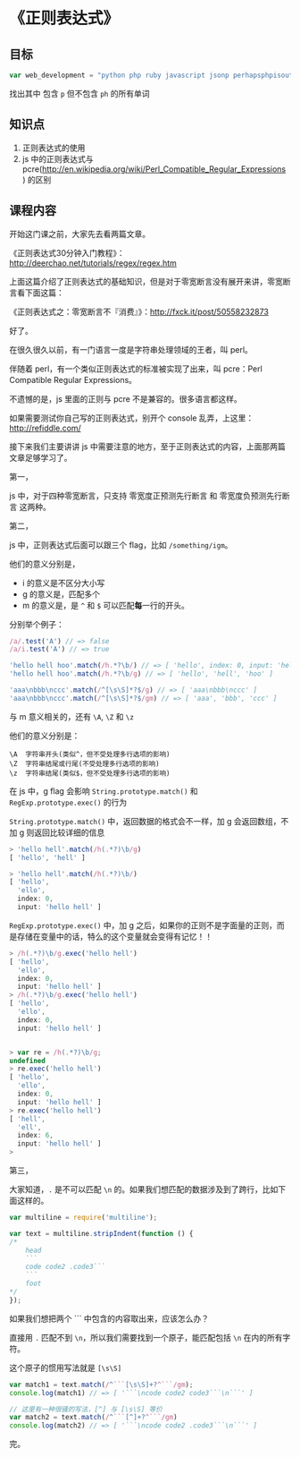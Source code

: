 # 《正则表达式》

## 目标

```js
var web_development = "python php ruby javascript jsonp perhapsphpisoutdated";
```

找出其中 包含 `p` 但不包含 `ph` 的所有单词

## 知识点

1. 正则表达式的使用
2. js 中的正则表达式与 pcre(http://en.wikipedia.org/wiki/Perl_Compatible_Regular_Expressions ) 的区别

## 课程内容

开始这门课之前，大家先去看两篇文章。

《正则表达式30分钟入门教程》：http://deerchao.net/tutorials/regex/regex.htm

上面这篇介绍了正则表达式的基础知识，但是对于零宽断言没有展开来讲，零宽断言看下面这篇：

《正则表达式之：零宽断言不『消费』》：http://fxck.it/post/50558232873

好了。

在很久很久以前，有一门语言一度是字符串处理领域的王者，叫 perl。

伴随着 perl，有一个类似正则表达式的标准被实现了出来，叫 pcre：Perl Compatible Regular Expressions。

不遗憾的是，js 里面的正则与 pcre 不是兼容的。很多语言都这样。

如果需要测试你自己写的正则表达式，别开个 console 乱弄，上这里：http://refiddle.com/

接下来我们主要讲讲 js 中需要注意的地方，至于正则表达式的内容，上面那两篇文章足够学习了。

第一，

js 中，对于四种零宽断言，只支持 零宽度正预测先行断言 和 零宽度负预测先行断言 这两种。

第二，

js 中，正则表达式后面可以跟三个 flag，比如 `/something/igm`。

他们的意义分别是，

* i 的意义是不区分大小写
* g 的意义是，匹配多个
* m 的意义是，是 `^` 和 `$` 可以匹配**每**一行的开头。

分别举个例子：

```js
/a/.test('A') // => false
/a/i.test('A') // => true

'hello hell hoo'.match(/h.*?\b/) // => [ 'hello', index: 0, input: 'hello hell hoo' ]
'hello hell hoo'.match(/h.*?\b/g) // => [ 'hello', 'hell', 'hoo' ]

'aaa\nbbb\nccc'.match(/^[\s\S]*?$/g) // => [ 'aaa\nbbb\nccc' ]
'aaa\nbbb\nccc'.match(/^[\s\S]*?$/gm) // => [ 'aaa', 'bbb', 'ccc' ]
```

与 m 意义相关的，还有 `\A`, `\Z` 和 `\z`

他们的意义分别是：

```
\A  字符串开头(类似^，但不受处理多行选项的影响)
\Z  字符串结尾或行尾(不受处理多行选项的影响)
\z  字符串结尾(类似$，但不受处理多行选项的影响)
```

在 js 中，g flag 会影响 `String.prototype.match()` 和 `RegExp.prototype.exec()` 的行为

`String.prototype.match()` 中，返回数据的格式会不一样，加 g 会返回数组，不加 g 则返回比较详细的信息

```js
> 'hello hell'.match(/h(.*?)\b/g)
[ 'hello', 'hell' ]

> 'hello hell'.match(/h(.*?)\b/)
[ 'hello',
  'ello',
  index: 0,
  input: 'hello hell' ]

```

`RegExp.prototype.exec()` 中，加 g 之后，如果你的正则不是字面量的正则，而是存储在变量中的话，特么的这个变量就会变得有记忆！！

```js
> /h(.*?)\b/g.exec('hello hell')
[ 'hello',
  'ello',
  index: 0,
  input: 'hello hell' ]
> /h(.*?)\b/g.exec('hello hell')
[ 'hello',
  'ello',
  index: 0,
  input: 'hello hell' ]


> var re = /h(.*?)\b/g;
undefined
> re.exec('hello hell')
[ 'hello',
  'ello',
  index: 0,
  input: 'hello hell' ]
> re.exec('hello hell')
[ 'hell',
  'ell',
  index: 6,
  input: 'hello hell' ]
>
```

第三，

大家知道，`.` 是不可以匹配 `\n` 的。如果我们想匹配的数据涉及到了跨行，比如下面这样的。

```js
var multiline = require('multiline');

var text = multiline.stripIndent(function () {
/*
    head
    ```
    code code2 .code3```
    ```
    foot
*/
});
```

如果我们想把两个 \`\`\` 中包含的内容取出来，应该怎么办？

直接用 `.` 匹配不到 `\n`，所以我们需要找到一个原子，能匹配包括 `\n` 在内的所有字符。

这个原子的惯用写法就是 `[\s\S]`

```js
var match1 = text.match(/^```[\s\S]+?^```/gm);
console.log(match1) // => [ '```\ncode code2 code3```\n```' ]

// 这里有一种很骚的写法，[^] 与 [\s\S] 等价
var match2 = text.match(/^```[^]+?^```/gm)
console.log(match2) // => [ '```\ncode code2 .code3```\n```' ]
```

完。


